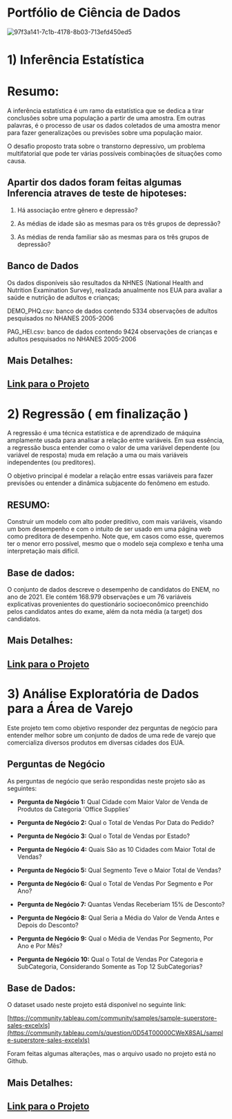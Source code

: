 # Portfólio de Ciência de Dados

![97f3a141-7c1b-4178-8b03-713efd450ed5](https://github.com/Felintox/Portfolio/assets/129033082/8af2b6a0-bd8d-4a97-a505-ad5d1b8f13c5)



# 1) Inferência Estatística 


# Resumo:

A inferência estatística é um ramo da estatística que se dedica a tirar conclusões sobre uma população a partir de uma amostra. Em outras palavras, é o processo de usar os dados coletados de uma amostra menor para fazer generalizações ou previsões sobre uma população maior.
<br>

O desafio proposto trata sobre o transtorno depressivo, um problema multifatorial que pode ter várias possíveis combinações de situações como causa.


## Apartir dos dados foram feitas algumas Inferencia atraves de teste de hipoteses:

1. Há associação entre gênero e depressão?

2. As médias de idade são as mesmas para os três grupos de depressão?

3. As médias de renda familiar são as mesmas para os três grupos de depressão?

## Banco de Dados


Os dados disponíveis são resultados da NHNES (National Health and Nutrition Examination Survey), realizada anualmente nos EUA para avaliar a saúde e nutrição de adultos e crianças;

DEMO_PHQ.csv: banco de dados contendo 5334 observações de adultos pesquisados no NHANES 2005-2006

PAG_HEI.csv: banco de dados contendo 9424 observações de crianças e adultos pesquisados no NHANES 2005-2006

## Mais Detalhes:
## <a href="https://github.com/Felintox/Tera_Desafio_Inferencia">Link para o Projeto</a>

#


# 2) Regressão ( em finalização )

A regressão é uma técnica estatística e de aprendizado de máquina amplamente usada para analisar a relação entre variáveis. Em sua essência, a regressão busca entender como o valor de uma variável dependente (ou variável de resposta) muda em relação a uma ou mais variáveis independentes (ou preditores). 

O objetivo principal é modelar a relação entre essas variáveis para fazer previsões ou entender a dinâmica subjacente do fenômeno em estudo.

## RESUMO:

Construir um modelo com alto poder preditivo, com mais variáveis, visando um bom desempenho e com o intuito de ser usado em uma página web como preditora de desempenho. Note que, em casos como esse, queremos ter o menor erro possível, mesmo que o modelo seja complexo e tenha uma interpretação mais difícil.<br>

## Base de dados:

O conjunto de dados descreve o desempenho de candidatos do ENEM, no ano de 2021. Ele contém 168.979 observações e um 76 variáveis explicativas provenientes do questionário socioeconômico preenchido pelos candidatos antes do exame, além da nota média (a target) dos candidatos. 

## Mais Detalhes:
## <a href="https://github.com/Felintox/Tera_Desafio_Regressao">Link para o Projeto</a>


# 3) Análise Exploratória de Dados para a Área de Varejo

Este projeto tem como objetivo responder dez perguntas de negócio para entender melhor sobre um conjunto de dados de uma rede de varejo que comercializa diversos produtos em diversas cidades dos EUA.

## Perguntas de Negócio

As perguntas de negócio que serão respondidas neste projeto são as seguintes:

* **Pergunta de Negócio 1:** Qual Cidade com Maior Valor de Venda de Produtos da Categoria 'Office Supplies'

  
* **Pergunta de Negócio 2:** Qual o Total de Vendas Por Data do Pedido?
* **Pergunta de Negócio 3:** Qual o Total de Vendas por Estado?
* **Pergunta de Negócio 4:** Quais São as 10 Cidades com Maior Total de Vendas?
* **Pergunta de Negócio 5:** Qual Segmento Teve o Maior Total de Vendas?
* **Pergunta de Negócio 6:** Qual o Total de Vendas Por Segmento e Por Ano?
* **Pergunta de Negócio 7:** Quantas Vendas Receberiam 15% de Desconto?
* **Pergunta de Negócio 8:** Qual Seria a Média do Valor de Venda Antes e Depois do Desconto?
* **Pergunta de Negócio 9:** Qual o Média de Vendas Por Segmento, Por Ano e Por Mês?
* **Pergunta de Negócio 10:** Qual o Total de Vendas Por Categoria e SubCategoria, Considerando Somente as Top 12 SubCategorias?

## Base de Dados:

O dataset usado neste projeto está disponível no seguinte link:

[https://community.tableau.com/community/samples/sample-superstore-sales-excelxls](https://community.tableau.com/s/question/0D54T00000CWeX8SAL/sample-superstore-sales-excelxls)

Foram feitas algumas alterações, mas o arquivo usado no projeto está no Github.

## Mais Detalhes:
## <a href="https://github.com/Felintox/Curso-DSA">Link para o Projeto</a>
